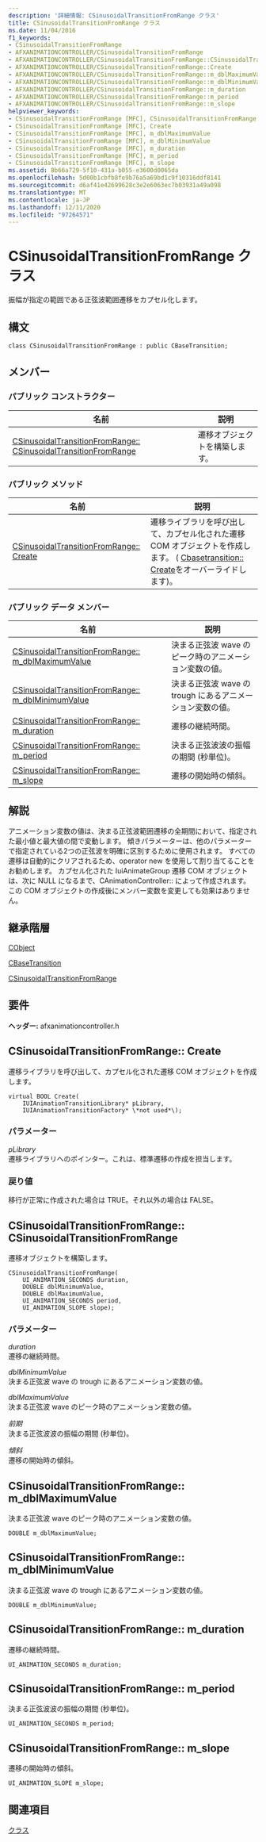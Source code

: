 ```yaml
---
description: '詳細情報: CSinusoidalTransitionFromRange クラス'
title: CSinusoidalTransitionFromRange クラス
ms.date: 11/04/2016
f1_keywords:
- CSinusoidalTransitionFromRange
- AFXANIMATIONCONTROLLER/CSinusoidalTransitionFromRange
- AFXANIMATIONCONTROLLER/CSinusoidalTransitionFromRange::CSinusoidalTransitionFromRange
- AFXANIMATIONCONTROLLER/CSinusoidalTransitionFromRange::Create
- AFXANIMATIONCONTROLLER/CSinusoidalTransitionFromRange::m_dblMaximumValue
- AFXANIMATIONCONTROLLER/CSinusoidalTransitionFromRange::m_dblMinimumValue
- AFXANIMATIONCONTROLLER/CSinusoidalTransitionFromRange::m_duration
- AFXANIMATIONCONTROLLER/CSinusoidalTransitionFromRange::m_period
- AFXANIMATIONCONTROLLER/CSinusoidalTransitionFromRange::m_slope
helpviewer_keywords:
- CSinusoidalTransitionFromRange [MFC], CSinusoidalTransitionFromRange
- CSinusoidalTransitionFromRange [MFC], Create
- CSinusoidalTransitionFromRange [MFC], m_dblMaximumValue
- CSinusoidalTransitionFromRange [MFC], m_dblMinimumValue
- CSinusoidalTransitionFromRange [MFC], m_duration
- CSinusoidalTransitionFromRange [MFC], m_period
- CSinusoidalTransitionFromRange [MFC], m_slope
ms.assetid: 8b66a729-5f10-431a-b055-e3600d0065da
ms.openlocfilehash: 5d00b1cbfb8fe9b76a5a69bd1c9f10316ddf8141
ms.sourcegitcommit: d6af41e42699628c3e2e6063ec7b03931a49a098
ms.translationtype: MT
ms.contentlocale: ja-JP
ms.lasthandoff: 12/11/2020
ms.locfileid: "97264571"
---
```

# <a name="csinusoidaltransitionfromrange-class"></a>CSinusoidalTransitionFromRange クラス

振幅が指定の範囲である正弦波範囲遷移をカプセル化します。

## <a name="syntax"></a>構文

```
class CSinusoidalTransitionFromRange : public CBaseTransition;
```

## <a name="members"></a>メンバー

### <a name="public-constructors"></a>パブリック コンストラクター

|名前|説明|
|----------|-----------------|
|[CSinusoidalTransitionFromRange:: CSinusoidalTransitionFromRange](#csinusoidaltransitionfromrange)|遷移オブジェクトを構築します。|

### <a name="public-methods"></a>パブリック メソッド

|名前|説明|
|----------|-----------------|
|[CSinusoidalTransitionFromRange:: Create](#create)|遷移ライブラリを呼び出して、カプセル化された遷移 COM オブジェクトを作成します。 ( [Cbasetransition:: Create](../../mfc/reference/cbasetransition-class.md#create)をオーバーライドします)。|

### <a name="public-data-members"></a>パブリック データ メンバー

|名前|説明|
|----------|-----------------|
|[CSinusoidalTransitionFromRange:: m_dblMaximumValue](#m_dblmaximumvalue)|決まる正弦波 wave のピーク時のアニメーション変数の値。|
|[CSinusoidalTransitionFromRange:: m_dblMinimumValue](#m_dblminimumvalue)|決まる正弦波 wave の trough にあるアニメーション変数の値。|
|[CSinusoidalTransitionFromRange:: m_duration](#m_duration)|遷移の継続時間。|
|[CSinusoidalTransitionFromRange:: m_period](#m_period)|決まる正弦波波の振幅の期間 (秒単位)。|
|[CSinusoidalTransitionFromRange:: m_slope](#m_slope)|遷移の開始時の傾斜。|

## <a name="remarks"></a>解説

アニメーション変数の値は、決まる正弦波範囲遷移の全期間において、指定された最小値と最大値の間で変動します。 傾きパラメーターは、他のパラメーターで指定されている2つの正弦波を明確に区別するために使用されます。 すべての遷移は自動的にクリアされるため、operator new を使用して割り当てることをお勧めします。 カプセル化された IuiAnimateGroup 遷移 COM オブジェクトは、次に NULL になるまで、CAnimationController:: によって作成されます。 この COM オブジェクトの作成後にメンバー変数を変更しても効果はありません。

## <a name="inheritance-hierarchy"></a>継承階層

[CObject](../../mfc/reference/cobject-class.md)

[CBaseTransition](../../mfc/reference/cbasetransition-class.md)

[CSinusoidalTransitionFromRange](../../mfc/reference/csinusoidaltransitionfromrange-class.md)

## <a name="requirements"></a>要件

**ヘッダー:** afxanimationcontroller.h

## <a name="csinusoidaltransitionfromrangecreate"></a><a name="create"></a> CSinusoidalTransitionFromRange:: Create

遷移ライブラリを呼び出して、カプセル化された遷移 COM オブジェクトを作成します。

```
virtual BOOL Create(
    IUIAnimationTransitionLibrary* pLibrary,
    IUIAnimationTransitionFactory* \*not used*\);
```

### <a name="parameters"></a>パラメーター

*pLibrary*<br/>
遷移ライブラリへのポインター。これは、標準遷移の作成を担当します。

### <a name="return-value"></a>戻り値

移行が正常に作成された場合は TRUE。それ以外の場合は FALSE。

## <a name="csinusoidaltransitionfromrangecsinusoidaltransitionfromrange"></a><a name="csinusoidaltransitionfromrange"></a> CSinusoidalTransitionFromRange:: CSinusoidalTransitionFromRange

遷移オブジェクトを構築します。

```
CSinusoidalTransitionFromRange(
    UI_ANIMATION_SECONDS duration,
    DOUBLE dblMinimumValue,
    DOUBLE dblMaximumValue,
    UI_ANIMATION_SECONDS period,
    UI_ANIMATION_SLOPE slope);
```

### <a name="parameters"></a>パラメーター

*duration*<br/>
遷移の継続時間。

*dblMinimumValue*<br/>
決まる正弦波 wave の trough にあるアニメーション変数の値。

*dblMaximumValue*<br/>
決まる正弦波 wave のピーク時のアニメーション変数の値。

*前期*<br/>
決まる正弦波波の振幅の期間 (秒単位)。

*傾斜*<br/>
遷移の開始時の傾斜。

## <a name="csinusoidaltransitionfromrangem_dblmaximumvalue"></a><a name="m_dblmaximumvalue"></a> CSinusoidalTransitionFromRange:: m_dblMaximumValue

決まる正弦波 wave のピーク時のアニメーション変数の値。

```
DOUBLE m_dblMaximumValue;
```

## <a name="csinusoidaltransitionfromrangem_dblminimumvalue"></a><a name="m_dblminimumvalue"></a> CSinusoidalTransitionFromRange:: m_dblMinimumValue

決まる正弦波 wave の trough にあるアニメーション変数の値。

```
DOUBLE m_dblMinimumValue;
```

## <a name="csinusoidaltransitionfromrangem_duration"></a><a name="m_duration"></a> CSinusoidalTransitionFromRange:: m_duration

遷移の継続時間。

```
UI_ANIMATION_SECONDS m_duration;
```

## <a name="csinusoidaltransitionfromrangem_period"></a><a name="m_period"></a> CSinusoidalTransitionFromRange:: m_period

決まる正弦波波の振幅の期間 (秒単位)。

```
UI_ANIMATION_SECONDS m_period;
```

## <a name="csinusoidaltransitionfromrangem_slope"></a><a name="m_slope"></a> CSinusoidalTransitionFromRange:: m_slope

遷移の開始時の傾斜。

```
UI_ANIMATION_SLOPE m_slope;
```

## <a name="see-also"></a>関連項目

[クラス](../../mfc/reference/mfc-classes.md)
